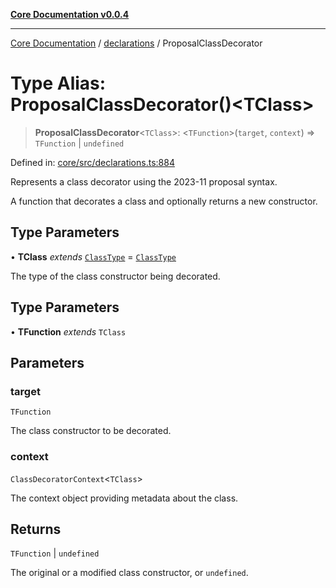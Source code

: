 [**Core Documentation v0.0.4**](../../README.md)

***

[Core Documentation](../../modules.md) / [declarations](../README.md) / ProposalClassDecorator

# Type Alias: ProposalClassDecorator()\<TClass\>

> **ProposalClassDecorator**\<`TClass`\>: \<`TFunction`\>(`target`, `context`) => `TFunction` \| `undefined`

Defined in: [core/src/declarations.ts:884](https://github.com/stonemjs/core/blob/d2167ff53d508d3a75c05f0cf962180518d3e061/src/declarations.ts#L884)

Represents a class decorator using the 2023-11 proposal syntax.

A function that decorates a class and optionally returns a new constructor.

## Type Parameters

• **TClass** *extends* [`ClassType`](ClassType.md) = [`ClassType`](ClassType.md)

The type of the class constructor being decorated.

## Type Parameters

• **TFunction** *extends* `TClass`

## Parameters

### target

`TFunction`

The class constructor to be decorated.

### context

`ClassDecoratorContext`\<`TClass`\>

The context object providing metadata about the class.

## Returns

`TFunction` \| `undefined`

The original or a modified class constructor, or `undefined`.
